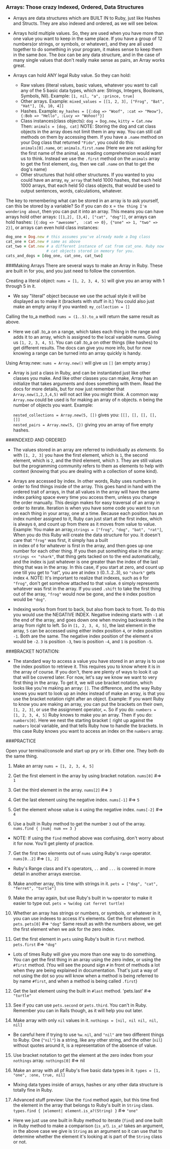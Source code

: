 ### Arrays: Those crazy Indexed, Ordered, Data Structures

- Arrays are data structures which are BUILT IN to Ruby, just like Hashes and Structs. They are also indexed 
  and ordered, as we will see below.

- Arrays hold multiple values. So, they are used when you have more than one value you want to 
  keep in the same place. If you have a group of 12 numbers(or strings, or symbols, or whatever),
  and they are all used together to do something in your program, it makes sense to keep them in 
  the same <em>box</em>. The <em>box</em> can be any data structure, and in the case of many single 
  values that don't really make sense as pairs, an Array works great.

- Arrays can hold ANY legal Ruby value. So they can hold:
  * Raw values (literal values, basic values, whatever you want to call any of the 5 basic data types,
    which are: Strings, Integers, Booleans, Symbols, Nil). Example: `[1, nil, "a", :prince, true]`
  * Other arrays. Example: `mixed_values = [[1, 2, 3], ["Frog", "Bat", "Hat"], [6, 10, 4]]`
  * Hashes. Example: `my_hashes = [{:dog => "Woof", :cat => "Meow"}, {:Bob => "Hello", :Lucy => "Wohoo!"}]`
  * Class instances(class objects): `dog = Dog.new`, `kitty = Cat.new` Then: `animals = [dog, cat]`
    NOTE: Storing the dog and cat class objects in the array does not limit them in any way. You 
    can still call methods on them by accessing them. If you have a `.name` method on your Dog class 
    that returned `"Fido"`, you could do this: `animals[0].name`, or: `animals.first.name` (Here we are 
    not asking for the first name of the animal, as reading comprehension would want us to think. Instead 
    we use the `.first` method on the `animals` array to get the first element, `dog`, then we call `.name` 
    on that to get the dog's name)
  * Other structures that hold other structures. If you wanted to you could have an array, `my_array` that 
    held 1000 hashes, that each held 1000 arrays, that each held 50 class objects, that would be used to 
    output sentences, words, calculations, whatever.

The key to remembering what can be stored in an array is to ask yourself, can this be stored by a variable? 
So if you can do x = `the thing I'm wondering about`, then you can put it into an array. This means you can 
have arrays hold other arrays: `[[1,2], [3,4], ["cat", "dog"]]`, or arrays can hold hashes: `[{:dog => "awesome", 
:cat => 0}, {"one" => 1, "two" => 2}]`, or arrays can even hold class instances:
```ruby
dog_one = Dog.new # this assumes you've already made a Dog class
cat_one = Cat.new # same as above
cat_two = Cat.new # a different instance of cat from cat_one. Ruby now has TWO different 
                  # cat objects stored in memory for you.
cats_and_dogs = [dog_one, cat_one, cat_two]
```

###Making Arrays
There are several ways to make an Array in Ruby. These are built in for you, and you just need to follow the convention.

Creating a literal object: `nums = [1, 2, 3, 4, 5]` will give you an array with 1 through 5 in it. 
- We say "literal" object because we use the actual style it will be displayed as to make it (brackets with stuff in it.)
  You could also just make an empty array if you wanted: `my_collection = []`

Calling the to_a method: `nums = (1..5).to_a` will return the same result as above. 
- Here we call .to_a on a range, which takes each thing in the range and adds it to an array, which is assigned 
  to the local variable nums. Giving us `[1, 2, 3, 4, 5]`. You can call .to_a on other things (like hashes) to get 
  different results. The docs can give you more info, but for now knowing a range can be turned into an array quickly 
  is handy.

Using Array.new: `nums = Array.new()` will give us `[]` (an empty array.)
- Array is just a class in Ruby, and can be instantiated just like other classes you make. And like other classes you
  can make, Array has an initialize that takes arguments and does something with them. Read the docs for more details, but 
  for now just remember that `Array.new(1,2,3,4,5)` will not act like you might think. A common way `Array.new` could 
  be used is for making an array of n objects. n being the number of objects you want. Example:
  
  `nested_collections = Array.new(5, [])` gives you: `[[], [], [], [], []]`<br>
  `nested_pairs = Array.new(5, {})` giving you an array of five empty hashes.
  

###INDEXED AND ORDERED

- The values stored in an array are referred to individually as <em>elements</em>. So with `[1, 2, 3]` you have the
  first element, which is `1`, the second element, which is `2`, and the third element, which `3`. They are still values 
  but the programming community refers to them as elements to help with context (knowing that you are dealing with a collection 
  of some kind).

- Arrays are accessed by index. In other words, Ruby uses numbers in order to find things inside of the array. 
  This goes hand in hand with the ordered trait of arrays, in that all values in the array will have the same 
  index parking space every time you access them, unless you change the order manually. This design makes for easy
  traversal of an array in order to iterate. 
  Iteration is when you have some code you want to run on each thing in your array, one at a time. Because 
  each position has an index number assigned to it, Ruby can just start at the first index, which is always `0`, 
  and count up from there as it moves from value to value. Example: You make an array,`strings = ["frog", "dog", "bat", "rat"]`, 
  When you do this Ruby will create the data structure for you. It doesn't care that `"frog"` was first, it simply has a built   
  in index of `0` for whatever is first in the array, and then goes up one number for each other thing.
  If you then put something else in the array: `strings << "shark"`, that thing gets tacked on to the end automatically, and 
  the index is just whatever is one greater than the index of the last thing that was in the array. In this case, if 
  you start at zero, and count up one till you get to "rat", you are at index `3` (0..1..2..3), so `"shark"` gets index `4`.
  NOTE: It's important to realize that indexes, such as `0` for `"frog"`, don't get somehow attached to that value. `0` 
  simply represents whatever was first in the array. If you used `.shift` to take the first thing out of the array, `"frog"` 
  would now be gone, and the `0` index position would be `"dog"`.
  
- Indexing works from front to back, but also from back to front. To do this you would use the NEGATIVE INDEX. Negative 
  indexing starts with `-1` at the end of the array, and goes down one when moving backwards in the array from right to left. 
  So in `[1, 2, 3, 4, 5]`, the last element in the array, `5` can be accessed using either index position `4`, or index 
  position `-1`. Both are the same. The negative index position of the element `4` would be `-2`. `3` is position `-3`, 
  two is position `-4`, and `1` is position `-5`.
  
###BRACKET NOTATION:

- The standard way to access a value you have stored in an array is to use the index position to retrieve it. This 
  requires you to know where it is in the array of course. If you don't, there are plenty of ways to look it up that 
  will be covered later. For now, let's say we know we want to very first thing in the array. To get it, we will use 
  bracket notation, which looks like you're making an array: `[]`. The difference, and the way Ruby knows you want 
  to look up an index instead of make an array, is that you use the bracket notation right after an object. Example: 
  If you want Ruby to know you are making an array, you can put the brackets on their own, `[1, 2, 3]`, or use
  the assignment operator, `=`. So if you do: `numbers = [1, 2, 3, 4, 5]` Ruby knows to make you an array. Then 
  if you do: `numbers[0]`. Here we nest the starting bracket `[` right up against the `numbers` local variable, 
  and that tells Ruby how to handle the brackets. In this case Ruby knows you want to access an index on the
  `numbers` array.
  
###PRACTICE

Open your terminal/console and start up pry or irb. Either one. They both do the same thing.

1. Make an array `nums = [1, 2, 3, 4, 5]`

2. Get the first element in the array by using bracket notation. `nums[0]` #=> `1`

3. Get the third element in the array. `nums[2]` #=> `3`

4. Get the last element using the negative index. `nums[-1]` #=> `5`

5. Get the element whose value is `4` using the negative index. `nums[-2]` #=> `4`

6. Use a built in Ruby method to get the number `3` out of the array. `nums.find { |num| num == 3 }`
 - NOTE: If using the `find` method above was confusing, don't worry about it for now. You'll get plenty of practice.

7. Get the first two elements out of `nums` using Ruby's `range` operator. `nums[0..2]` #=> `[1, 2]`
  - Ruby's Range class and it's operators, `..` and `...` is covered in more detail in another arrays exercise.

8. Make another array, this time with strings in it. `pets = ["dog", "cat", "ferret", "turtle"]` 

9. Make the array again, but use Ruby's built in `%w` operator to make it easier to type out. `pets = %w(dog cat ferret turtle)`

10. Whether an array has strings or numbers, or symbols, or whatever in it, you can use indexes to access it's elements. 
Get the first element in `pets`. `pets[0]` #=> `"dog"` Same result as with the numbers above, we get the first element when 
we ask for the zero index.

11. Get the first element in `pets` using Ruby's built in `first` method. `pets.first` #=> `"dog"`
  - Lots of times Ruby will give you more than one way to do something. You can get the first thing in an array using the 
  zero index, or using the `#first` method. (You will see the pound sign `#` in front of methods a lot when they are being 
  explained in documentation. That's just a way of not using the dot so you will know when a method is being referred to by 
  name `#first`, and when a method is being called `.first`)
  
12. Get the last element using the built in `#last` method. 'pets.last' #=> `"turtle"`

13. See if you can use `pets.second` or `pets.third`. You can't in Ruby. Remember you can in Rails though, as it will help 
you out later.

14. Make array with only `nil` values in it. `nothings = [nil, nil nil, nil, nil]`
  - Be careful here if trying to use `%w`. `nil`, and `"nil"` are two different things to Ruby. One (`"nil"`) is a string, like any 
   other string, and the other (`nil`) without quotes around it, is a representation of the absence of value.

15. Use bracket notation to get the element at the zero index from your `nothings` array. `nothings[0]` #=> nil

16. Make an array with all pf Ruby's five basic data types in it. `types = [1, "one", :one, true, nil]`
  - Mixing data types inside of arrays, hashes or any other data structure is totally fine in Ruby.
  
17. Advanced stuff preview: Use the `find` method again, but this time find the element in the array that belongs to Ruby's 
built in `String` class. `types.find { |element| element.is_a?(String) }` #=> `"one"`
  - Here we just use one built in Ruby method to iterate (`find`) and one built in Ruby method to make a comparison (`is_a?`).
  `is_a?` takes an argument, in the above case we give is `String` as an argument so it can use that to determine whether the 
  element it's looking at is part of the `String` class or not.
